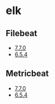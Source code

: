 # elk

## Filebeat
  - [7.7.0](https://vizionelkhelp.github.io/elk/filebeat/7.7.0/)
  - [6.5.4](https://vizionelkhelp.github.io/elk/filebeat/6.5.4/)
## Metricbeat
  - [7.7.0](https://vizionelkhelp.github.io/vizion-elk/metricbeat/7.7.0/)
  - [6.5.4](https://vizionelkhelp.github.io/vizion-elk/metricbeat/6.5.4/)